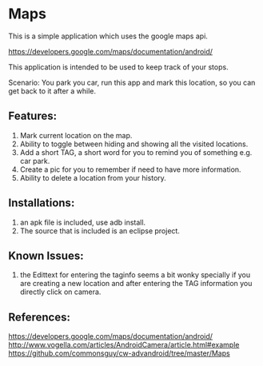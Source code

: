 Maps
====

This is a simple application which uses the google maps api.

https://developers.google.com/maps/documentation/android/


This application is intended to be used to keep track of your stops.

Scenario: You park you car, run this app and mark this location, so you can get back to it after a while.

Features:
---------

1. Mark current location on the map.
2. Ability to toggle between hiding and showing all the visited locations.
3. Add a short TAG, a short word for you to remind you of something e.g. car park.
4. Create a pic for you to remember if  need to have more information.
5. Ability to delete a location from your history.

Installations:
-------------

1. an apk file is included, use adb install.
2. The source that is included is an eclipse project.

Known Issues:
------------

1. the Edittext for entering the taginfo seems a bit wonky specially if you 
are creating a new location and after entering the TAG information you directly click on camera.

References:
-----------

https://developers.google.com/maps/documentation/android/
http://www.vogella.com/articles/AndroidCamera/article.html#example
https://github.com/commonsguy/cw-advandroid/tree/master/Maps

